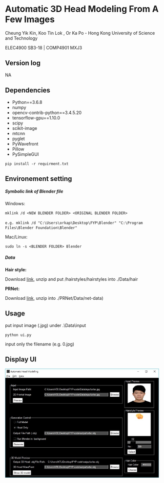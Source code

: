 # Automatic 3D Head Modeling From A Few Images

Cheung Yik Kin, Koo Tin Lok , Or Ka Po - Hong Kong University of Science and Technology

ELEC4900 SB3-18 | COMP4901 MXJ3

## Version log
NA

## Dependencies

* Python==3.6.8
* numpy
* opencv-contrib-python==3.4.5.20
* tensorflow-gpu==1.10.0
* scipy
* scikit-image
* mtcnn
* pyglet
* PyWavefront
* Pillow
* PySimpleGUI

```
pip install -r requirment.txt
```

## Environement setting

##### Symbolic link of Blender file

Windows: 
```
mklink /d <NEW BLENDER FOLDER> <ORIGINAL BLENDER FOLDER>

e.g. mklink /d "C:\Users\orkap\Desktop\FYP\Blender" "C:\Program Files\Blender Foundation\Blender"

```
Mac/Linux:
``` 
sudo ln -s <BLENDER FOLDER> Blender
```

##### Data

**Hair style:** 

Download [link](http://www-scf.usc.edu/~liwenhu/SHM/database.html), unzip and put /hairstyles/hairstyles into ./Data/hair

**PRNet:**

Download [link](https://drive.google.com/file/d/1UoE-XuW1SDLUjZmJPkIZ1MLxvQFgmTFH/view?usp=sharing), unzip into ./PRNet/Data/net-data)

## Usage

put input image (.jpg) under .\Data\input

```
python ui.py
```
input only the filename (e.g. 0.jpg)

## Display UI

![image](GUI.jpeg "Preview")

